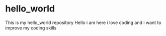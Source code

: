 # hello_world
This is my hello_world repository 
Hello i am here i love coding and i want to improve my coding skills
